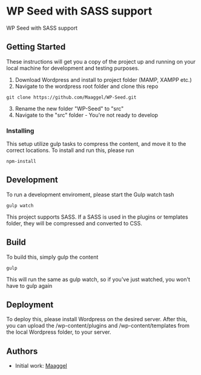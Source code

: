 # WP Seed with SASS support

WP Seed with SASS support

## Getting Started

These instructions will get you a copy of the project up and running on your local machine for development and testing purposes.

1. Download Wordpress and install to project folder (MAMP, XAMPP etc.)
2. Navigate to the wordpress root folder and clone this repo
```
git clone https://github.com/Maaggel/WP-Seed.git
```
3. Rename the new folder "WP-Seed" to "src"
4. Navigate to the "src" folder - You're not ready to develop

### Installing

This setup utilize gulp tasks to compress the content, and move it to the correct locations.
To install and run this, please run
```
npm-install
```

## Development

To run a development enviroment, please start the Gulp watch tash
```
gulp watch
```

This project supports SASS.
If a SASS is used in the plugins or templates folder, they will be compressed and converted to CSS.

## Build

To build this, simply gulp the content
```
gulp
```
This will run the same as gulp watch, so if you've just watched, you won't have to gulp again

## Deployment

To deploy this, please install Wordpress on the desired server.
After this, you can upload the /wp-content/plugins and /wp-content/templates from the local Wordpress folder, to your server.

## Authors

- Initial work: [Maaggel](https://github.com/maaggel)